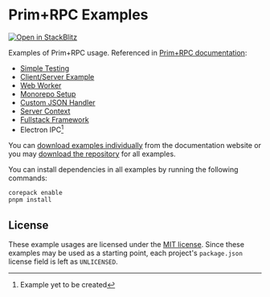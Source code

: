 # Prim+RPC Examples

[![Open in StackBlitz](https://developer.stackblitz.com/img/open_in_stackblitz_small.svg)](https://stackblitz.com/github/doseofted/prim-rpc-examples)

Examples of Prim+RPC usage. Referenced in
[Prim+RPC documentation](http://prim.doseofted.me/docs/examples):

- [Simple Testing](./simple-test/)
- [Client/Server Example](./client-server/)
- [Web Worker](./web-worker)
- [Monorepo Setup](./monorepo-setup)
- [Custom JSON Handler](./custom-handler)
- [Server Context](./server-context)
- [Fullstack Framework](./fullstack-framework)
- Electron IPC[^1]

You can [download examples individually](http://prim.doseofted.me/docs/examples)
from the documentation website or you may
[download the repository](https://github.com/doseofted/prim-rpc-examples) for
all examples.

You can install dependencies in all examples by running the following commands:

```zsh
corepack enable
pnpm install
```

## License

These example usages are licensed under the [MIT license](./LICENSE.md). Since
these examples may be used as a starting point, each project's `package.json`
license field is left as `UNLICENSED`.

[^1]: Example yet to be created
